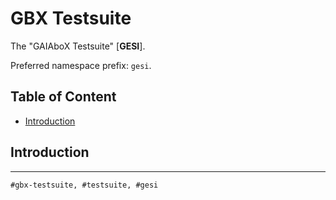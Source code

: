 # GBX Testsuite

The "GAIAboX Testsuite" [**GESI**].

Preferred namespace prefix: `gesi`.

## Table of Content

- [Introduction](#introduction)

## Introduction

---

```#gbx-testsuite, #testsuite, #gesi```




